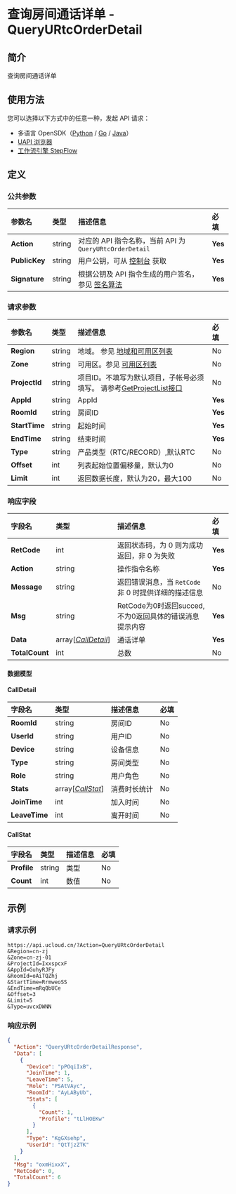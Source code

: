# 查询房间通话详单 - QueryURtcOrderDetail

## 简介

查询房间通话详单





## 使用方法

您可以选择以下方式中的任意一种，发起 API 请求：
- 多语言 OpenSDK（[Python](https://github.com/ucloud/ucloud-sdk-python3) / [Go](https://github.com/ucloud/ucloud-sdk-go) / [Java](https://github.com/ucloud/ucloud-sdk-java)）
- [UAPI 浏览器](https://console.ucloud.cn/uapi/detail?id=QueryURtcOrderDetail)
- [工作流引擎 StepFlow](https://console.ucloud.cn/stepflow/manage/)

## 定义

### 公共参数

| 参数名 | 类型 | 描述信息 | 必填 |
|:---|:---|:---|:---|
| **Action**     | string  | 对应的 API 指令名称，当前 API 为 `QueryURtcOrderDetail`                        | **Yes** |
| **PublicKey**  | string  | 用户公钥，可从 [控制台](https://console.ucloud.cn/uapi/apikey) 获取                                             | **Yes** |
| **Signature**  | string  | 根据公钥及 API 指令生成的用户签名，参见 [签名算法](api/summary/signature.md)  | **Yes** |

### 请求参数

| 参数名 | 类型 | 描述信息 | 必填 |
|:---|:---|:---|:---|
| **Region** | string | 地域。 参见 [地域和可用区列表](api/summary/regionlist) |No|
| **Zone** | string | 可用区。参见 [可用区列表](api/summary/regionlist) |No|
| **ProjectId** | string | 项目ID。不填写为默认项目，子帐号必须填写。 请参考[GetProjectList接口](api/summary/get_project_list) |No|
| **AppId** | string | AppId |**Yes**|
| **RoomId** | string | 房间ID |**Yes**|
| **StartTime** | string | 起始时间 |**Yes**|
| **EndTime** | string | 结束时间 |**Yes**|
| **Type** | string | 产品类型（RTC/RECORD）,默认RTC |No|
| **Offset** | int | 列表起始位置偏移量，默认为0 |No|
| **Limit** | int | 返回数据长度，默认为20，最大100 |No|

### 响应字段

| 字段名 | 类型 | 描述信息 | 必填 |
|:---|:---|:---|:---|
| **RetCode** | int | 返回状态码，为 0 则为成功返回，非 0 为失败 |**Yes**|
| **Action** | string | 操作指令名称 |**Yes**|
| **Message** | string | 返回错误消息，当 `RetCode` 非 0 时提供详细的描述信息 |No|
| **Msg** | string | RetCode为0时返回succed,不为0返回具体的错误消息提示内容 |**Yes**|
| **Data** | array[[*CallDetail*](#CallDetail)] | 通话详单 |**Yes**|
| **TotalCount** | int | 总数 |No|

#### 数据模型


#### CallDetail

| 字段名 | 类型 | 描述信息 | 必填 |
|:---|:---|:---|:---|
| **RoomId** | string | 房间ID |No|
| **UserId** | string | 用户ID |No|
| **Device** | string | 设备信息 |No|
| **Type** | string | 房间类型 |No|
| **Role** | string | 用户角色 |No|
| **Stats** | array[[*CallStat*](#CallStat)] | 消费时长统计 |No|
| **JoinTime** | int | 加入时间 |No|
| **LeaveTime** | int | 离开时间 |No|

#### CallStat

| 字段名 | 类型 | 描述信息 | 必填 |
|:---|:---|:---|:---|
| **Profile** | string | 类型 |No|
| **Count** | int | 数值 |No|

## 示例

### 请求示例
    
```
https://api.ucloud.cn/?Action=QueryURtcOrderDetail
&Region=cn-zj
&Zone=cn-zj-01
&ProjectId=IxxspcxF
&AppId=GuhyRJFy
&RoomId=oAiTQZhj
&StartTime=RrmweoSS
&EndTime=mRqQbUCe
&Offset=3
&Limit=5
&Type=uvcxDWNN
```

### 响应示例
    
```json
{
  "Action": "QueryURtcOrderDetailResponse",
  "Data": [
    {
      "Device": "pPOqiIxB",
      "JoinTime": 1,
      "LeaveTime": 5,
      "Role": "PSAtVAyc",
      "RoomId": "AyLAByUb",
      "Stats": [
        {
          "Count": 1,
          "Profile": "tLlHOEKw"
        }
      ],
      "Type": "KgGXsehp",
      "UserId": "QtTjzZTK"
    }
  ],
  "Msg": "oxmHixxX",
  "RetCode": 0,
  "TotalCount": 6
}
```





